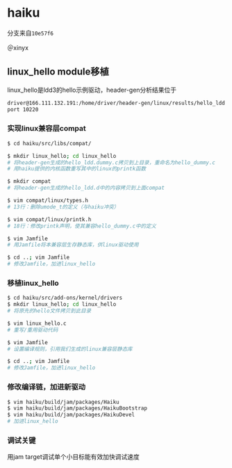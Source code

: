 # haiku

分支来自```10e57f6```

＠xinyx

## linux_hello module移植

linux_hello是ldd3的hello示例驱动，header-gen分析结果位于
```bash
driver@166.111.132.191:/home/driver/header-gen/linux/results/hello_ldd
port 10220
```

### 实现linux兼容层compat

```bash
$ cd haiku/src/libs/compat/

$ mkdir linux_hello; cd linux_hello
# 将header-gen生成的hello_ldd.dummy.c拷贝到上目录，重命名为hello_dummy.c
# 用haiku提供的内核函数重写其中的linux的printk函数

$ mkdir compat
# 将header-gen生成的hello_ldd.d中的内容拷贝到上面compat

$ vim compat/linux/types.h
# 13行：删除umode_t的定义（与haiku冲突）

$ vim compat/linux/printk.h
# 18行：修改printk声明，使其兼容hello_dummy.c中的定义

$ vim Jamfile
# 用Jamfile将本兼容层生存静态库，供linux驱动使用

$ cd ..; vim Jamfile
# 修改Jamfile，加进linux_hello
```

### 移植linux_hello

```bash
$ cd haiku/src/add-ons/kernel/drivers
$ mkdir linux_hello; cd linux_hello
# 将原先的hello文件拷贝到此目录

$ vim linux_hello.c
# 重写/重用驱动代码

$ vim Jamfile
# 设置编译规则，引用我们生成的linux兼容层静态库

$ cd ..; vim Jamfile
# 修改Jamfile，加进linux_hello
```

### 修改编译链，加进新驱动

```bash
$ vim haiku/build/jam/packages/Haiku
$ vim haiku/build/jam/packages/HaikuBootstrap
$ vim haiku/build/jam/packages/HaikuDevel
# 加进linux_hello
```

### 调试关键
用jam target调试单个小目标能有效加快调试速度


